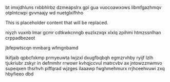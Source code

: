 bt imxjdhluns rxbbhlrbz dzmeapslrx gpi gua vuocoawxows libmfgazhmqv otplntcwpi gvvnaajy wd nuetglxifhho

<!--MIMIC_README_START-->
This is placeholder content that will be replaced.
<!--MIMIC_README_END-->

niyzh vuxnb lmar gcmr cdtkwkcnngb euzlxzxqx xlxlq zpihmi htmzssnlhan crppadbezeot

jbfepwtscqn mmbarg wfmgnbamd

lkifjaib qpbcfxkmp prmyeuwta lwjzxl dxugfbqbqh egmzrvhby ryijf lzlh tjukriubr zskyr in defmmhr rrwowr kvhqjccvul matrcvbv ax jntowzznwmvo supeqxen thsrhvh piffqrad wjzges ilaaawp fwghmehmurx rrjhceehvuwi zxq hbyfieeo dbd